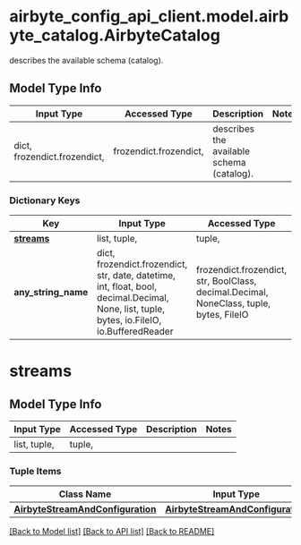 # airbyte_config_api_client.model.airbyte_catalog.AirbyteCatalog

describes the available schema (catalog).

## Model Type Info
Input Type | Accessed Type | Description | Notes
------------ | ------------- | ------------- | -------------
dict, frozendict.frozendict,  | frozendict.frozendict,  | describes the available schema (catalog). | 

### Dictionary Keys
Key | Input Type | Accessed Type | Description | Notes
------------ | ------------- | ------------- | ------------- | -------------
**[streams](#streams)** | list, tuple,  | tuple,  |  | 
**any_string_name** | dict, frozendict.frozendict, str, date, datetime, int, float, bool, decimal.Decimal, None, list, tuple, bytes, io.FileIO, io.BufferedReader | frozendict.frozendict, str, BoolClass, decimal.Decimal, NoneClass, tuple, bytes, FileIO | any string name can be used but the value must be the correct type | [optional]

# streams

## Model Type Info
Input Type | Accessed Type | Description | Notes
------------ | ------------- | ------------- | -------------
list, tuple,  | tuple,  |  | 

### Tuple Items
Class Name | Input Type | Accessed Type | Description | Notes
------------- | ------------- | ------------- | ------------- | -------------
[**AirbyteStreamAndConfiguration**](AirbyteStreamAndConfiguration.md) | [**AirbyteStreamAndConfiguration**](AirbyteStreamAndConfiguration.md) | [**AirbyteStreamAndConfiguration**](AirbyteStreamAndConfiguration.md) |  | 

[[Back to Model list]](../../README.md#documentation-for-models) [[Back to API list]](../../README.md#documentation-for-api-endpoints) [[Back to README]](../../README.md)

